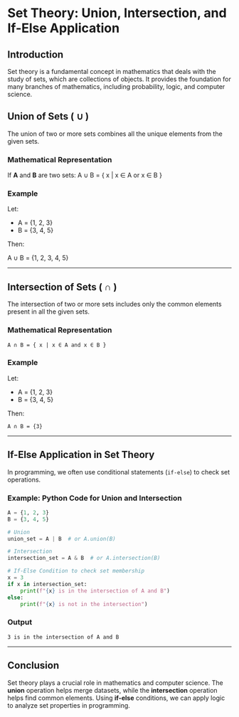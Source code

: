 
# Set Theory: Union, Intersection, and If-Else Application

## Introduction
Set theory is a fundamental concept in mathematics that deals with the study of sets, which are collections of objects. It provides the foundation for many branches of mathematics, including probability, logic, and computer science.

## Union of Sets ( ∪ )
The union of two or more sets combines all the unique elements from the given sets.

### Mathematical Representation
If **A** and **B** are two sets:
A ∪ B = { x | x ∈ A or x ∈ B }

### Example
Let:
- A = {1, 2, 3}
- B = {3, 4, 5}

Then:

A ∪ B = {1, 2, 3, 4, 5}

---

## Intersection of Sets ( ∩ )
The intersection of two or more sets includes only the common elements present in all the given sets.

### Mathematical Representation
```
A ∩ B = { x | x ∈ A and x ∈ B }
```

### Example
Let:
- A = {1, 2, 3}
- B = {3, 4, 5}

Then:
```
A ∩ B = {3}
```

---

## If-Else Application in Set Theory
In programming, we often use conditional statements (`if-else`) to check set operations.

### Example: Python Code for Union and Intersection
```python
A = {1, 2, 3}
B = {3, 4, 5}

# Union
union_set = A | B  # or A.union(B)

# Intersection
intersection_set = A & B  # or A.intersection(B)

# If-Else Condition to check set membership
x = 3
if x in intersection_set:
    print(f"{x} is in the intersection of A and B")
else:
    print(f"{x} is not in the intersection")
```

### Output
```
3 is in the intersection of A and B
```

---

## Conclusion
Set theory plays a crucial role in mathematics and computer science. The **union** operation helps merge datasets, while the **intersection** operation helps find common elements. Using **if-else** conditions, we can apply logic to analyze set properties in programming.
```

